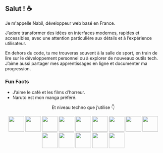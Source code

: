 ## Salut ! ☕
Je m'appelle Nabil, développeur web basé en France.  

J’adore transformer des idées en interfaces modernes, rapides et accessibles, avec une attention particulière aux détails et à l’expérience utilisateur.  

En dehors du code, tu me trouveras souvent à la salle de sport, en train de lire sur le développement personnel ou à explorer de nouveaux outils tech. J’aime aussi partager mes apprentissages en ligne et documenter ma progression.  

### Fun Facts  
- J’aime le café et les films d’horreur.  
- Naruto est mon manga préféré.  

<p align="center">Et niveau techno que j’utilise 👇</p>

<p align="center">
  <img src="https://cdn.jsdelivr.net/gh/devicons/devicon/icons/html5/html5-original.svg" width="50" />
  <img src="https://cdn.jsdelivr.net/gh/devicons/devicon/icons/css3/css3-original.svg" width="50" />
  <img src="https://cdn.jsdelivr.net/gh/devicons/devicon/icons/javascript/javascript-original.svg" width="50" />
  <img src="https://cdn.jsdelivr.net/gh/devicons/devicon/icons/react/react-original.svg" width="50" />
  <img src="https://cdn.jsdelivr.net/gh/devicons/devicon/icons/php/php-original.svg" width="50" />
  <img src="https://cdn.jsdelivr.net/gh/devicons/devicon/icons/nodejs/nodejs-original.svg" width="50" />
  <img src="https://cdn.jsdelivr.net/gh/devicons/devicon/icons/express/express-original.svg" width="50" />
  <img src="https://cdn.jsdelivr.net/gh/devicons/devicon/icons/mongodb/mongodb-original.svg" width="50" />
  <img src="https://cdn.jsdelivr.net/gh/devicons/devicon/icons/git/git-original.svg" width="50" />
  <img src="https://cdn.jsdelivr.net/gh/devicons/devicon/icons/github/github-original.svg" width="50" />
  <img src="https://cdn.jsdelivr.net/gh/devicons/devicon/icons/webpack/webpack-original.svg" width="50" />
  <img src="https://cdn.jsdelivr.net/gh/devicons/devicon/icons/npm/npm-original-wordmark.svg" width="50" />
  <img src="https://cdn.jsdelivr.net/gh/devicons/devicon/icons/jest/jest-plain.svg" width="50" />
  <img src="https://cdn.jsdelivr.net/gh/devicons/devicon/icons/heroku/heroku-original.svg" width="50" />
</p>
